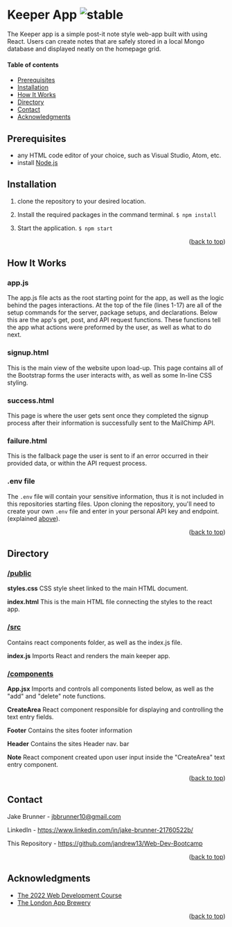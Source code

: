 



# Keeper App ![stable]

<!-- ABOUT SECTION -->

The Keeper app is a simple post-it note style web-app built with using React. Users can create notes that are safely stored in a local Mongo database and displayed neatly on the homepage grid.

<!-- TABLE OF CONTENTS -->
  #### Table of contents
+ [Prerequisites](#prerequisites)
+ [Installation](#installation)
+ [How It Works](#how-it-works)
+ [Directory](#directory)
+ [Contact](#contact)
+ [Acknowledgments](#acknowledgments)


<!-- Prerequisites -->

## Prerequisites

* any HTML code editor of your choice, such as Visual Studio, Atom, etc.
* install [Node.js](https://nodejs.org/en/)

<!-- Installation -->
## Installation

1. clone the repository to your desired location.
2. Install the required packages in the command terminal.
	`$ npm install`

3. Start the application.
	`$ npm start`


<p align="right">(<a href="#readme-top">back to top</a>)</p>

<!-- howitworks -->
## How It Works

### **app.js**
The app.js file acts as the root starting point for the app, as well as the logic behind the pages interactions. At the top of the file (lines 1-17) are all of the setup commands for the server, package setups, and declarations. Below this are the app's get, post, and API request functions. These functions tell the app what actions were preformed by the user, as well as what to do next.

### **signup.html**
This is the main view of the website upon load-up. This page contains all of the Bootstrap forms the user interacts with, as well as some In-line CSS styling.

### **success.html**
This page is where the user gets sent once they completed the signup process after their information is successfully sent to the MailChimp API.

### **failure.html**
This is the fallback page the user is sent to if an error occurred in their provided data, or within the API request process.

### **.env file**
The `.env` file will contain your sensitive information, thus it is not included in this repositories starting files. Upon cloning the repository, you'll need to create your own `.env` file and enter in your personal API key and endpoint. (explained [above](#setup-your-mailchimp-api)).

<p align="right">(<a href="#readme-top">back to top</a>)</p>

<!-- DIRECTORY -->
## Directory

### [/public]()
**styles.css**
CSS style sheet linked to the main HTML document.

**index.html**
This is the main HTML file connecting the styles to the react app.

### [/src]()
Contains react components folder, as well as the index.js file.

**index.js**
Imports React and renders the main keeper app.

### [/components]()
**App.jsx**
Imports and controls all components listed below, as well as the "add" and "delete" note functions.

**CreateArea**
React component responsible for displaying and controlling the text entry fields.

**Footer**
Contains the sites footer information

**Header**
Contains the sites Header nav. bar

**Note**
React component created upon user input inside the "CreateArea" text entry component.

<p align="right">(<a href="#readme-top">back to top</a>)</p>

<!-- CONTACT -->
## Contact

Jake Brunner -  jbbrunner10@gmail.com

LinkedIn - https://www.linkedin.com/in/jake-brunner-21760522b/

This Repository - https://github.com/jandrew13/Web-Dev-Bootcamp

<p align="right">(<a href="#readme-top">back to top</a>)</p>



<!-- ACKNOWLEDGMENTS -->
## Acknowledgments
* [The 2022 Web Development Course](https://www.udemy.com/course/the-complete-web-development-bootcamp)
* [The London App Brewery](https://www.londonappbrewery.com/)

<p align="right">(<a href="#readme-top">back to top</a>)</p>



<!-- MARKDOWN LINKS & IMAGES -->

[product-screenshot]: images/screenshot.png

[license-shield]: https://img.shields.io/github/license/othneildrew/Best-README-Template.svg?style=for-the-badge
[license-url]: https://github.com/othneildrew/Best-README-Template/blob/master/LICENSE.txt
[linkedin-shield]: https://img.shields.io/badge/-LinkedIn-black.svg?style=for-the-badge&logo=linkedin&colorB=555
[linkedin-url]: https://linkedin.com/in/othneildrew

<!-- STATUS MARKERS -->

[stable]: http://badges.github.io/stability-badges/dist/stable.svg
[unstable]: http://badges.github.io/stability-badges/dist/unstable.svg
[depreciated]: http://badges.github.io/stability-badges/dist/deprecated.svg
[experimental]: http://badges.github.io/stability-badges/dist/experimental.svg
[frozen]: http://badges.github.io/stability-badges/dist/frozen.svg
[locked]: http://badges.github.io/stability-badges/dist/locked.svg

[issues-shield]: https://img.shields.io/github/issues/othneildrew/Best-README-Template.svg?style=for-the-badge
[issues-url]: https://github.com/othneildrew/Best-README-Template/issues

<!-- TOOLS -->

[git-scl.com]:https://img.shields.io/badge/git-%23F05033.svg?style=for-the-badge&logo=git&logoColor=white
[git-url]:https://git-scm.com/
[JavaScript.com]:https://img.shields.io/badge/javascript-%23323330.svg?style=for-the-badge&logo=javascript&logoColor=%23F7DF1E
[JavaScript-url]:https://javascript.com
[NodeJS.org]:https://img.shields.io/badge/node.js-6DA55F?style=for-the-badge&logo=node.js&logoColor=white
[NodeJS-url]: https://nodejs.org
[Bootstrap.com]: https://img.shields.io/badge/Bootstrap-563D7C?style=for-the-badge&logo=bootstrap&logoColor=white
[Bootstrap-url]: https://getbootstrap.com
[JQuery.com]: https://img.shields.io/badge/jQuery-0769AD?style=for-the-badge&logo=jquery&logoColor=white
[JQuery-url]: https://jquery.com
[Expressjs.com]: https://img.shields.io/badge/express.js-%23404d59.svg?style=for-the-badge&logo=express&logoColor=%2361DAFB
[Expressjs-url]: https://expressjs.com
[npmjs.com]:https://img.shields.io/badge/NPM-%23000000.svg?style=for-the-badge&logo=npm&logoColor=white
[npmjs-url]:npmjs.com
[CSS3]: https://img.shields.io/badge/css3-%231572B6.svg?style=for-the-badge&logo=css3&logoColor=white
[HTML5]: https://img.shields.io/badge/html5-%23E34F26.svg?style=for-the-badge&logo=html5&logoColor=white
